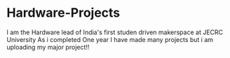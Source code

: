 # Hardware-Projects
I am the Hardware lead of India's first studen driven makerspace at JECRC University
As i completed One year I have made many projects but i am uploading my major project!!
